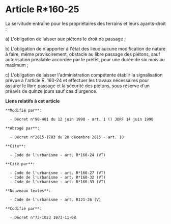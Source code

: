 # Article R*160-25

La servitude entraîne pour les propriétaires des terrains et leurs ayants-droit : 

a) L'obligation de laisser aux piétons le droit de passage ; 

b) L'obligation de n'apporter à l'état des lieux aucune modification de nature à faire, même provisoirement, obstacle au
libre passage des piétons, sauf autorisation préalable accordée par le préfet, pour une durée de six mois au maximum ; 

c) L'obligation de laisser l'administration compétente établir la signalisation prévue à l'article R. 160-24 et effectuer les
travaux nécessaires pour assurer le libre passage et la sécurité des piétons, sous réserve d'un préavis de quinze jours sauf
cas d'urgence.

**Liens relatifs à cet article**

	**Modifié par**:

	  - Décret n°90-481 du 12 juin 1990 - art. 1 () JORF 14 juin 1990

	**Abrogé par**:

	  - Décret n°2015-1783 du 28 décembre 2015 - art. 10

	**Cite**:

	  - Code de l'urbanisme - art. R*160-24 (VT)

	**Cité par**:

	  - Code de l'urbanisme - art. R*160-27 (VT)
	  - Code de l'urbanisme - art. R*160-32 (VT)
	  - Code de l'urbanisme - art. R*160-33 (VT)

	**Nouveaux textes**:

	  - Code de l'urbanisme - art. R121-26 (V)

	**Codifié par**:

	  - Décret n°73-1023 1973-11-08
